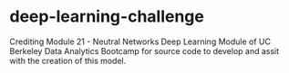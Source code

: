 # deep-learning-challenge
Crediting Module 21 - Neutral Networks Deep Learning Module of UC Berkeley Data Analytics Bootcamp for source code to develop and assit with the creation of this model.
